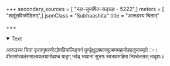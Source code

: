 +++
secondary_sources = [ "महा-सुभाषित-सङ्ग्रहः - 5222",]
meters = [ "शार्दूलविक्रीडितम्",]
jsonClass = "Subhaashita"
title = "आरूढस्य चिताम्"

+++

<details open><summary>Text</summary>

आरूढस्य चितां कृतानुमरणोद्योगप्रियालिङ्गनं पुण्ड्रेक्षुद्रवपानमुल्बणमहामोहप्रलुप्तस्मृते ः।  
वीतासोरवतंसमाल्यवलयामोदश्च यादृग् भवेद् भावानां सुभगः स्वभावमहिमा निश्चेतसस् तादृशः॥
</details>
